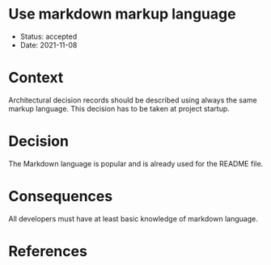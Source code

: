 # Use markdown markup language
 
* Status: accepted
* Date: 2021-11-08

# Context

Architectural decision records should be described using always the same markup language. 
This decision has to be taken at project startup.

# Decision

The Markdown language is popular and is already used for the README file.

# Consequences

All developers must have at least basic knowledge of markdown language.

# References

